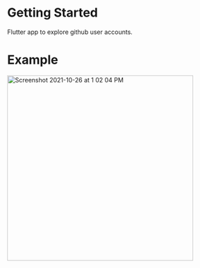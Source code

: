 # Getting Started

Flutter app to explore github user accounts.


# Example

<img width="428" alt="Screenshot 2021-10-26 at 1 02 04 PM" src="https://user-images.githubusercontent.com/22686425/138829910-9ed49c39-d213-4cd2-a339-c3a9345986d0.png">
